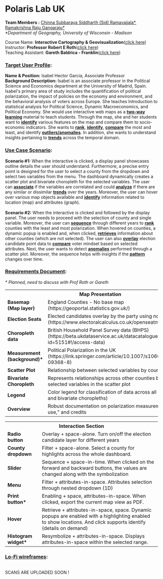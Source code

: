 # Polaris Lab UK
<b>Team Members :</b> <a href="ramavajjala@wisc.edu"> Chinna Subbaraya Siddharth (Sid) Ramavajjala*</a>, <a href="grk.gangaraju@wisc.edu"> Ramakrishna Raju Gangaraju*</a><br>
<i>*Department of Geography, University of Wisconsin - Madison</i>
<p>Course Name: <b>Interactive Cartography & Geovisualization</b>(<a href = "https://geography.wisc.edu/cartography/education/G575/G575SP2022.html">click here</a>)<br> Instructor: <b>Professor Robert E Roth</b>(<a href="https://geography.wisc.edu/gis/staff/roth-robert/">click here</a>)<br> Teaching Assistant: <b>Gareth Baldrica - Franklin</b>(<a href="https://geography.wisc.edu/staff/baldrica-franklin-gareth/">click here</a>)</p>

<h3><b><ins>Target User Profile</ins>:</b></h3>
<b>Name & Position:</b> Isabel Hector Garcia, Associate Professor <br>
<b>Background Description:</b> Isabel is an associate professor in the Political Science and Economics department at the University of Madrid, Spain. Isabel's primary area of study includes the quantification of political polarization, the impact of policies on the economy and environment, and the behavioral analysis of voters across Europe. She teaches Introduction to statistical analysis for Political Science, Dynamic Macroeconomics, and Political Economy. She would use interactive web maps as a <b><ins>two-way learning</ins></b> material to teach students. Through the map, she and her students want to <b><ins>identify</ins></b> various features on the map and compare them to socio-economic indicators. She wants to <b><ins>rank</b></ins>, <b><ins>identify</b></ins>, <b><ins>compare</b></ins> the most and least, and identify <b><ins>outliers/anomalies</b></ins>. In addition, she wants to understand insights pertaining to <b><ins>trends</b></ins> across the temporal domain.<br>
<h3><b><ins>Use Case Scenario</ins>:</b></h3>
<b>Scenario #1:</b> When the interactive is clicked, a display panel showcases outline details the user should understand. Furthermore, a precise entry point is designed for the user to select a county from the dropdown and select two variables from the menu. The dashboard dynamically creates a scatter plot and bivariate choropleth for the selected variables. The user can <b><ins>associate</b></ins> if the variables are correlated and could <b><ins>analyze</b></ins> if there are any similar or dissimilar <b><ins>trends</b></ins> over the years. Moreover, the user can hover over various map objects available and <b><ins>identify</b></ins> information related to location (map) and attributes (graph).<br>
<br>
<b>Scenario #2:</b> When the interactive is clicked and followed by the display panel. The user needs to proceed with the selection of county and single variable. Moreover, the user can <b><ins>sequence</b></ins> through different years to <b><ins>rank</b></ins> counties with the least and most polarization. When hovered on counties, a dynamic popup is enabled and, when clicked, <b><ins>retrieves</b></ins> information about other counties (which are not selected). The user can also <b><ins>overlay</b></ins> election candidate point data to <b><ins>compare</b></ins> voter mindset based on selected attributes. Next, the user wants to detect <b><ins>anomalies</b></ins> performed through a scatter plot. Moreover, the sequence helps with insights if the <b><ins>pattern</b></ins> changes over time.<br>

<h3><b><ins>Requirements Document</ins>:</b></h3>
<i>* Planned, need to discuss with Prof Roth or Gareth</i>
<table> <tr><th colspan="2">Map Presentation</th></tr>
<tr><td><b>Basemap (Map layer)</b></td>	<td>England Counties - No base map (https://geoportal.statistics.gov.uk/)</td></tr>
<tr><td><b>Election Seats</b></td>	<td>Elected candidates overlay by the party using nominal colors (https://www.electoralcalculus.co.uk/openseatmap.html)</td></tr>
<tr><td><b>Choropleth data</b></td>	<td>British Household Panel Survey data (BHPS) (https://beta.ukdataservice.ac.uk/datacatalogue/studies/study?id=5151#!/access-data)</td></tr>
<tr><td><b>Measurement (background)*</b></td>	<td>Political Polarization in the UK (https://link.springer.com/article/10.1007/s10602-022-09368-8)</td></tr>
<tr><td><b>Scatter Plot</b></td>	<td>Relationship between selected variables by county (2D) </td></tr>
<tr><td><b>Bivariate Choropleth</b></td>	<td>Represents relationships across other counties based on selected variables in the scatter plot</td></tr>
<tr><td><b>Legend</b></td>	<td>Color legend for classification of data across all map types (uni and bivariate choropleths)</td></tr>
<tr><td><b>Overview</b></td>	<td>Robust documentation on polarization measurements, "how to use," and credits</td></tr> </table>

<table> <tr><th colspan="2">Interaction Section</th></tr>
<tr><td><b>Radio button</b></td>	<td>Overlay + space-alone. Turn on/off the election candidate layer for different years</td></tr>
<tr><td><b>County dropdown</b></td> <td>Filter + space-alone. Select a county for highlights across the whole dashboard.</td></tr>
<tr><td><b>Slider</b></td>	<td>Sequence + space-in-time. When clicked on the forward and backward buttons, the values are changed along with the symbolization</td></tr>
<tr><td><b>Menu</b></td>	<td>Filter + attributes-in-space. Attributes selection through nested dropdown (1D)</td></tr>
<tr><td><b>Print button*</b></td>	<td>Enabling + space, attributes-in-space. When clicked, export the current map view as PDF.</td></tr>
<tr><td><b>Hover</b></td>	<td>Retrieve + attributes-in-space, space. Dynamic popups are enabled with a highlighting enabled to show locations. And click supports identify (details on demand)</td></tr>
<tr><td><b>Histogram widget*</b></td>	<td>Resymbolize + attributes-in-space. Displays attributes-in-space within the selected range.</td></tr> </table>

<h3><b><ins>Lo-Fi wireframes</ins>:</b></h3>
<br>
SCANS ARE UPLOADED SOON !







